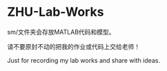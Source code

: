 # ZHU-Lab-Works

sm/文件夹会存放MATLAB代码和模型。


请不要原封不动的把我的作业或代码上交给老师！

Just for recording my lab works and share with ideas.
